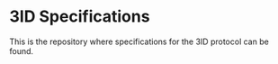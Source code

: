 # 3ID Specifications
This is the repository where specifications for the 3ID protocol can be found.
